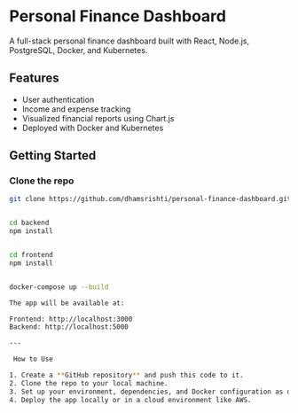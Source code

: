 # Personal Finance Dashboard

A full-stack personal finance dashboard built with React, Node.js, PostgreSQL, Docker, and Kubernetes.

## Features

- User authentication
- Income and expense tracking
- Visualized financial reports using Chart.js
- Deployed with Docker and Kubernetes

## Getting Started

###  Clone the repo
```bash
git clone https://github.com/dhamsrishti/personal-finance-dashboard.git


cd backend
npm install


cd frontend
npm install


docker-compose up --build

The app will be available at:

Frontend: http://localhost:3000
Backend: http://localhost:5000

---

 How to Use

1. Create a **GitHub repository** and push this code to it.
2. Clone the repo to your local machine.
3. Set up your environment, dependencies, and Docker configuration as described in the README.
4. Deploy the app locally or in a cloud environment like AWS.


